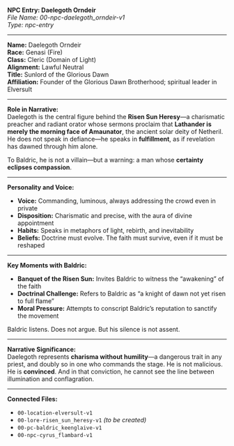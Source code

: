 **NPC Entry: Daelegoth Orndeir**  
*File Name: 00-npc-daelegoth_orndeir-v1*  
*Type: npc-entry*

---

**Name:** Daelegoth Orndeir  
**Race:** Genasi (Fire)  
**Class:** Cleric (Domain of Light)  
**Alignment:** Lawful Neutral  
**Title:** Sunlord of the Glorious Dawn  
**Affiliation:** Founder of the Glorious Dawn Brotherhood; spiritual leader in Elversult

---

**Role in Narrative:**  
Daelegoth is the central figure behind the **Risen Sun Heresy**—a charismatic preacher and radiant orator whose sermons proclaim that **Lathander is merely the morning face of Amaunator**, the ancient solar deity of Netheril. He does not speak in defiance—he speaks in **fulfillment**, as if revelation has dawned through him alone.

To Baldric, he is not a villain—but a warning: a man whose **certainty eclipses compassion**.

---

**Personality and Voice:**  
- **Voice:** Commanding, luminous, always addressing the crowd even in private  
- **Disposition:** Charismatic and precise, with the aura of divine appointment  
- **Habits:** Speaks in metaphors of light, rebirth, and inevitability  
- **Beliefs:** Doctrine must evolve. The faith must survive, even if it must be reshaped

---

**Key Moments with Baldric:**  
- **Banquet of the Risen Sun:** Invites Baldric to witness the “awakening” of the faith  
- **Doctrinal Challenge:** Refers to Baldric as “a knight of dawn not yet risen to full flame”  
- **Moral Pressure:** Attempts to conscript Baldric’s reputation to sanctify the movement

Baldric listens. Does not argue. But his silence is not assent.

---

**Narrative Significance:**  
Daelegoth represents **charisma without humility**—a dangerous trait in any priest, and doubly so in one who commands the stage. He is not malicious. He is **convinced**. And in that conviction, he cannot see the line between illumination and conflagration.

---

**Connected Files:**  
- `00-location-elversult-v1`  
- `00-lore-risen_sun_heresy-v1` *(to be created)*  
- `00-pc-baldric_keenglaive-v1`  
- `00-npc-cyrus_flambard-v1`

